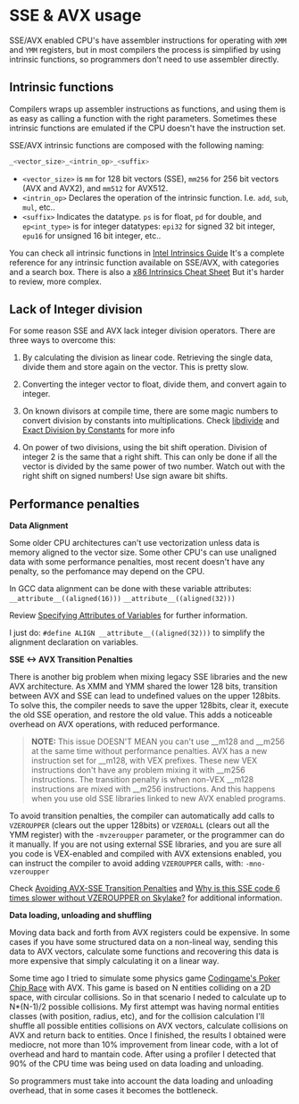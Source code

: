 # SSE & AVX usage

SSE/AVX enabled CPU's have assembler instructions for operating with `XMM` and `YMM` registers, but in most compilers the process is simplified by using intrinsic functions, so programmers don't need to use assembler directly.

## Intrinsic functions

Compilers wraps up assembler instructions as functions, and using them is as easy as calling a function with the right parameters. Sometimes these intrinsic functions are emulated if the CPU doesn't have the instruction set.

SSE/AVX intrinsic functions are composed with the following naming:

 ```cpp
 _<vector_size>_<intrin_op>_<suffix>
 ```
 
- `<vector_size>` is `mm` for 128 bit vectors (SSE), `mm256` for 256 bit vectors (AVX and AVX2), and `mm512` for AVX512.
- `<intrin_op>` Declares the operation of the intrinsic function. I.e. `add`, `sub`, `mul`, etc..
- `<suffix>` Indicates the datatype. `ps` is for float, `pd` for double, and `ep<int_type>` is for  integer datatypes: `epi32` for signed 32 bit integer, `epu16` for unsigned 16 bit integer, etc..

You can check all intrinsic functions in [Intel Intrinsics Guide](https://software.intel.com/sites/landingpage/IntrinsicsGuide)
It's a complete reference for any intrinsic function available on SSE/AVX, with categories and a search box.
There is also a [x86 Intrinsics Cheat Sheet](https://db.in.tum.de/~finis/x86-intrin-cheatsheet-v2.2.pdf?lang=en)
But it's harder to review, more complex.

## Lack of Integer division

For some reason SSE and AVX lack integer division operators. There are three ways to overcome this:

1. By calculating the division as linear code. Retrieving the single data, divide them and store again on the vector. This is pretty slow.

2. Converting the integer vector to float, divide them, and convert again to integer.

3. On known divisors at compile time, there are some magic numbers to convert division by constants into multiplications. Check [libdivide](https://libdivide.com/) and [Exact Division by Constants](http://www.icodeguru.com/Embedded/Hacker's-Delight/077.htm) for more info

4. On power of two divisions, using the bit shift operation. Division of integer 2 is the same that a right shift. This can only be done if all the vector is divided by the same power of two number. Watch out with the right shift on signed numbers! Use sign aware bit shifts.

## Performance penalties

**Data Alignment**

Some older CPU architectures can't use vectorization unless data is memory aligned to the vector size. Some other CPU's can use unaligned data with some performance penalties, most recent doesn't have any penalty, so the perfomance may depend on the CPU.

In GCC data alignment can be done with these variable attributes:
 `__attribute__((aligned(16)))`
 `__attribute__((aligned(32)))`

Review [Specifying Attributes of Variables](https://gcc.gnu.org/onlinedocs/gcc-3.2/gcc/Variable-Attributes.html) for further information.

I just do: `#define ALIGN __attribute__((aligned(32)))` to simplify the alignment declaration on variables. 
 
**SSE <-> AVX Transition Penalties**

There is another big problem when mixing legacy SSE libraries and the new AVX architecture. As XMM and YMM shared the lower 128 bits, transition between AVX and SSE can lead to undefined values on the upper 128bits. To solve this, the compiler needs to save the upper 128bits, clear it, execute the old SSE operation, and restore the old value. This adds a noticeable overhead on AVX operations, with reduced performance.

>**NOTE:** This issue DOESN'T MEAN you can't use __m128 and __m256 at the same time without performance penalties. AVX has a new instruction set for __m128, with VEX prefixes. These new VEX instructions don't have any problem mixing it with __m256 instructions. The transition penalty is when non-VEX __m128 instructions are mixed with __m256 instructions. And this happens when you use old SSE libraries linked to new AVX enabled programs.

To avoid transition penalties, the compiler can automatically add calls to `VZEROUPPER` (clears out the upper 128bits) or `VZEROALL` (clears out all the YMM register) with the `-mvzeroupper` parameter, or the programmer can do it manually. If you are not using external SSE libraries, and you are sure all you code is VEX-enabled and compiled with AVX extensions enabled, you can instruct the compiler to avoid adding `VZEROUPPER` calls, with: `-mno-vzeroupper`

Check [Avoiding AVX-SSE Transition Penalties](https://software.intel.com/en-us/articles/avoiding-avx-sse-transition-penalties) and [Why is this SSE code 6 times slower without VZEROUPPER on Skylake?](https://stackoverflow.com/questions/41303780/why-is-this-sse-code-6-times-slower-without-vzeroupper-on-skylake) for additional information.

**Data loading, unloading and shuffling**

Moving data back and forth from AVX registers could be expensive. In some cases if you have some structured data on a non-lineal way, sending this data to AVX vectors, calculate some functions and recovering this data is more expensive that simply calculating it on a linear way.

Some time ago I tried to simulate some physics game [Codingame's Poker Chip Race](https://www.codingame.com/multiplayer/bot-programming/poker-chip-race) with AVX. This game is based on N entities colliding on a 2D space, with circular collisions. So in that scenario I neded to calculate up to N*(N-1)/2 possible collisions. My first attempt was having normal entities classes (with position, radius, etc), and for the collision calculation I'll shuffle all possible entities collisions on AVX vectors, calculate collisions on AVX and return back to entities. Once I finished, the results I obtained were mediocre, not more than 10% improvement from linear code, with a lot of overhead and hard to mantain code.  After using a profiler I detected that 90% of the CPU time was being used on data loading and unloading. 

So programmers must take into account the data loading and unloading overhead, that in some cases it becomes the bottleneck.
